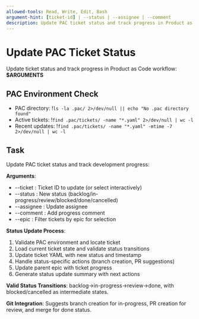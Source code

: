 ```yaml
---
allowed-tools: Read, Write, Edit, Bash
argument-hint: [ticket-id] | --status | --assignee | --comment
description: Update PAC ticket status and track progress in Product as Code workflow
---
```


# Update PAC Ticket Status

Update ticket status and track progress in Product as Code workflow: **$ARGUMENTS**

## PAC Environment Check

- PAC directory: !`ls -la .pac/ 2>/dev/null || echo "No .pac directory found"`
- Active tickets: !`find .pac/tickets/ -name "*.yaml" 2>/dev/null | wc -l`
- Recent updates: !`find .pac/tickets/ -name "*.yaml" -mtime -7 2>/dev/null | wc -l`

## Task

Update PAC ticket status and track development progress:

**Arguments**:
- --ticket <ticket-id>: Ticket ID to update (or select interactively)
- --status <status>: New status (backlog/in-progress/review/blocked/done/cancelled)
- --assignee <assignee>: Update assignee
- --comment <comment>: Add progress comment
- --epic <epic-id>: Filter tickets by epic for selection

**Status Update Process**:
1. Validate PAC environment and locate ticket
2. Load current ticket state and validate status transitions
3. Update ticket YAML with new status and timestamp
4. Handle status-specific actions (branch creation, PR suggestions)
5. Update parent epic with ticket progress
6. Generate status update summary with next actions

**Valid Status Transitions**: backlog→in-progress→review→done, with blocked/cancelled as intermediate states.

**Git Integration**: Suggests branch creation for in-progress, PR creation for review, and merge for done status.
